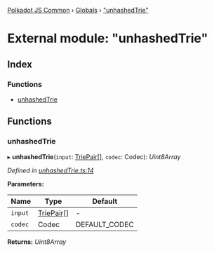 [Polkadot JS Common](../README.md) › [Globals](../globals.md) › ["unhashedTrie"](_unhashedtrie_.md)

# External module: "unhashedTrie"

## Index

### Functions

* [unhashedTrie](_unhashedtrie_.md#unhashedtrie)

## Functions

###  unhashedTrie

▸ **unhashedTrie**(`input`: [TriePair](../interfaces/_types_.triepair.md)[], `codec`: Codec): *Uint8Array*

*Defined in [unhashedTrie.ts:14](https://github.com/polkadot-js/common/blob/c776f0d8/packages/trie-hash/src/unhashedTrie.ts#L14)*

**Parameters:**

Name | Type | Default |
------ | ------ | ------ |
`input` | [TriePair](../interfaces/_types_.triepair.md)[] | - |
`codec` | Codec |  DEFAULT_CODEC |

**Returns:** *Uint8Array*
